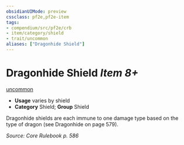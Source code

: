 ```yaml
---
obsidianUIMode: preview
cssclass: pf2e,pf2e-item
tags:
- compendium/src/pf2e/crb
- item/category/shield
- trait/uncommon
aliases: ["Dragonhide Shield"]
---
```

# Dragonhide Shield *Item 8+*  
[uncommon](../../../Rules/traits/uncommon.md)  

- **Usage** varies by shield
- **Category** Shield; **Group** Shield 

Dragonhide shields are each immune to one damage type based on the type of dragon (see Dragonhide on page 579).

*Source: Core Rulebook p. 586*